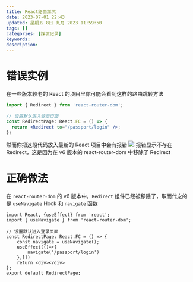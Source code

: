 ```yaml
---
title: React路由踩坑
date: 2023-07-01 22:43
updated: 星期五 8日 九月 2023 11:59:50
tags: []
categories: [踩坑记录]
keywords:
description: 
---
```



# 错误实例
在一些版本较老的 React 的项目里你可能会看到这样的路由跳转方法
```jsx
import { Redirect } from 'react-router-dom';  
  
// 设置默认进入登录页面  
const RedirectPage: React.FC = () => {  
  return <Redirect to="/passport/login" />;  
};
```
然而你把这段代码放入最新的 React 项目中会有报错
![](https://lilming-obsidian.oss-cn-hangzhou.aliyuncs.com/pic/Pasted%20image%2020230701224929.png)
报错显示不存在 Redirect，这是因为在 v6 版本的 react-router-dom 中移除了 Redirect
# 正确做法
在 `react-router-dom` 的 v6 版本中，`Redirect` 组件已经被移除了，取而代之的是 `useNavigate` Hook 和 `navigate` 函数
```tsx
import React, {useEffect} from 'react';  
import { useNavigate } from 'react-router-dom';  
  
// 设置默认进入登录页面  
const RedirectPage: React.FC = () => {  
    const navigate = useNavigate();  
    useEffect(()=>{  
        navigate('/passport/login')  
    },[])  
    return <div></div>  
};  
export default RedirectPage;
```